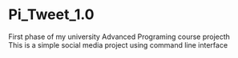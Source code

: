 # Pi_Tweet_1.0
First phase of my university Advanced Programing course projecth
<br />This is a simple social media project using command line interface
